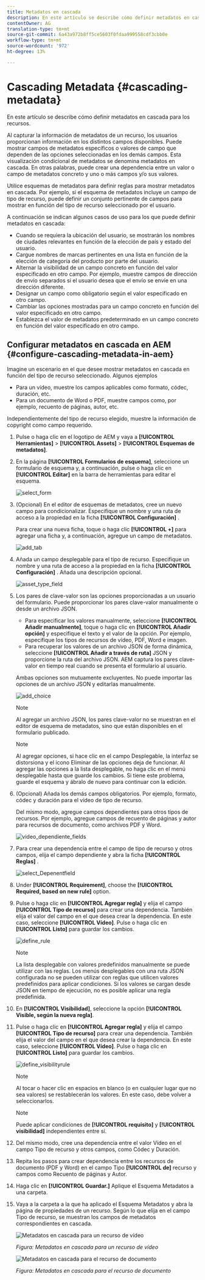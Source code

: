 ```yaml
---
title: Metadatos en cascada
description: En este artículo se describe cómo definir metadatos en cascada para los recursos.
contentOwner: AG
translation-type: tm+mt
source-git-commit: 6a43a972b8ff5ce5603f0fdaa999558cdf3cbb0e
workflow-type: tm+mt
source-wordcount: '972'
ht-degree: 13%

---
```



# Cascading Metadata {#cascading-metadata}

En este artículo se describe cómo definir metadatos en cascada para los recursos.

Al capturar la información de metadatos de un recurso, los usuarios proporcionan información en los distintos campos disponibles. Puede mostrar campos de metadatos específicos o valores de campo que dependen de las opciones seleccionadas en los demás campos. Esta visualización condicional de metadatos se denomina metadatos en cascada. En otras palabras, puede crear una dependencia entre un valor o campo de metadatos concreto y uno o más campos y/o sus valores.

Utilice esquemas de metadatos para definir reglas para mostrar metadatos en cascada. Por ejemplo, si el esquema de metadatos incluye un campo de tipo de recurso, puede definir un conjunto pertinente de campos para mostrar en función del tipo de recurso seleccionado por el usuario.

A continuación se indican algunos casos de uso para los que puede definir metadatos en cascada:

* Cuando se requiera la ubicación del usuario, se mostrarán los nombres de ciudades relevantes en función de la elección de país y estado del usuario.
* Cargue nombres de marcas pertinentes en una lista en función de la elección de categoría del producto por parte del usuario.
* Alternar la visibilidad de un campo concreto en función del valor especificado en otro campo. Por ejemplo, muestre campos de dirección de envío separados si el usuario desea que el envío se envíe en una dirección diferente.
* Designar un campo como obligatorio según el valor especificado en otro campo.
* Cambiar las opciones mostradas para un campo concreto en función del valor especificado en otro campo.
* Establezca el valor de metadatos predeterminado en un campo concreto en función del valor especificado en otro campo.

## Configurar metadatos en cascada en AEM {#configure-cascading-metadata-in-aem}

Imagine un escenario en el que desee mostrar metadatos en cascada en función del tipo de recurso seleccionado. Algunos ejemplos

* Para un vídeo, muestre los campos aplicables como formato, códec, duración, etc.
* Para un documento de Word o PDF, muestre campos como, por ejemplo, recuento de páginas, autor, etc.

Independientemente del tipo de recurso elegido, muestre la información de copyright como campo requerido.

1. Pulse o haga clic en el logotipo de AEM y vaya a **[!UICONTROL Herramientas]** > **[!UICONTROL Assets]** > **[!UICONTROL Esquemas de metadatos]**.
1. En la página **[!UICONTROL Formularios de esquema]**, seleccione un formulario de esquema y, a continuación, pulse o haga clic en **[!UICONTROL Editar]** en la barra de herramientas para editar el esquema.

   ![select_form](assets/select_form.png)

1. (Opcional) En el editor de esquemas de metadatos, cree un nuevo campo para condicionalizar. Especifique un nombre y una ruta de acceso a la propiedad en la ficha **[!UICONTROL Configuración]** .

   Para crear una nueva ficha, toque o haga clic **[!UICONTROL +]** para agregar una ficha y, a continuación, agregue un campo de metadatos.

   ![add_tab](assets/add_tab.png)

1. Añada un campo desplegable para el tipo de recurso. Especifique un nombre y una ruta de acceso a la propiedad en la ficha **[!UICONTROL Configuración]** . Añada una descripción opcional.

   ![asset_type_field](assets/asset_type_field.png)

1. Los pares de clave-valor son las opciones proporcionadas a un usuario del formulario. Puede proporcionar los pares clave-valor manualmente o desde un archivo JSON.

   * Para especificar los valores manualmente, seleccione **[!UICONTROL Añadir manualmente]**, toque o haga clic en **[!UICONTROL Añadir opción]** y especifique el texto y el valor de la opción. Por ejemplo, especifique los tipos de recursos de vídeo, PDF, Word e imagen.
   * Para recuperar los valores de un archivo JSON de forma dinámica, seleccione **[!UICONTROL Añadir a través de ruta]** JSON y proporcione la ruta del archivo JSON. AEM captura los pares clave-valor en tiempo real cuando se presenta el formulario al usuario.

   Ambas opciones son mutuamente excluyentes. No puede importar las opciones de un archivo JSON y editarlas manualmente.

   ![add_choice](assets/add_choice.png)

   >[!NOTE]
   >
   >Al agregar un archivo JSON, los pares clave-valor no se muestran en el editor de esquema de metadatos, sino que están disponibles en el formulario publicado.

   >[!NOTE]
   >
   >Al agregar opciones, si hace clic en el campo Desplegable, la interfaz se distorsiona y el icono Eliminar de las opciones deja de funcionar. Al agregar las opciones a la lista desplegable, no haga clic en el menú desplegable hasta que guarde los cambios. Si tiene este problema, guarde el esquema y ábralo de nuevo para continuar con la edición.

1. (Opcional) Añada los demás campos obligatorios. Por ejemplo, formato, códec y duración para el vídeo de tipo de recurso.

   Del mismo modo, agregue campos dependientes para otros tipos de recursos. Por ejemplo, agregue campos de recuento de páginas y autor para recursos de documento, como archivos PDF y Word.

   ![video_dependiente_fields](assets/video_dependent_fields.png)

1. Para crear una dependencia entre el campo de tipo de recurso y otros campos, elija el campo dependiente y abra la ficha **[!UICONTROL Reglas]** .

   ![select_Depenentfield](assets/select_dependentfield.png)

1. Under **[!UICONTROL Requirement]**, choose the **[!UICONTROL Required, based on new rule]** option.
1. Pulse o haga clic en **[!UICONTROL Agregar regla]** y elija el campo **[!UICONTROL Tipo de recurso]** para crear una dependencia. También elija el valor del campo en el que desea crear la dependencia. En este caso, seleccione **[!UICONTROL Vídeo]**. Pulse o haga clic en **[!UICONTROL Listo]** para guardar los cambios.

   ![define_rule](assets/define_rule.png)

   >[!NOTE]
   >
   >La lista desplegable con valores predefinidos manualmente se puede utilizar con las reglas. Los menús desplegables con una ruta JSON configurada no se pueden utilizar con reglas que utilicen valores predefinidos para aplicar condiciones. Si los valores se cargan desde JSON en tiempo de ejecución, no es posible aplicar una regla predefinida.

1. En **[!UICONTROL Visibilidad]**, seleccione la opción **[!UICONTROL Visible, según la nueva regla]**.

1. Pulse o haga clic en **[!UICONTROL Agregar regla]** y elija el campo **[!UICONTROL Tipo de recurso]** para crear una dependencia. También elija el valor del campo en el que desea crear la dependencia. En este caso, seleccione **[!UICONTROL Vídeo]**. Pulse o haga clic en **[!UICONTROL Listo]** para guardar los cambios.

   ![define_visibilityrule](assets/define_visibilityrule.png)

   >[!NOTE]
   >
   >Al tocar o hacer clic en espacios en blanco (o en cualquier lugar que no sea valores) se restablecerán los valores. En este caso, debe volver a seleccionarlos.

   >[!NOTE]
   >
   >Puede aplicar condiciones de **[!UICONTROL requisito]** y **[!UICONTROL visibilidad]** independientes entre sí.

1. Del mismo modo, cree una dependencia entre el valor Vídeo en el campo Tipo de recurso y otros campos, como Códec y Duración.
1. Repita los pasos para crear dependencia entre los recursos de documento (PDF y Word) en el campo Tipo **[!UICONTROL de]** recurso y campos como Recuento de páginas y Autor.
1. Haga clic en **[!UICONTROL Guardar.]** Aplique el Esquema Metadatos a una carpeta.

1. Vaya a la carpeta a la que ha aplicado el Esquema Metadatos y abra la página de propiedades de un recurso. Según lo que elija en el campo Tipo de recurso, se muestran los campos de metadatos correspondientes en cascada.

   ![Metadatos en cascada para un recurso de vídeo](assets/video_asset.png)

   *Figura: Metadatos en cascada para un recurso de vídeo*

   ![Metadatos en cascada para el recurso de documento](assets/doc_type_fields.png)

   *Figura: Metadatos en cascada para el recurso de documento*
